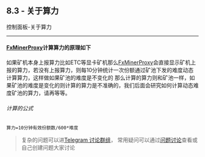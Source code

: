 [Telegram 讨论群组]:https://t.me/FxminerChat
[问题讨论]:https://github.com/FxPool/FXMinerProxy/issues
[FxMinerProxy]:https://github.com/FxPool/FXMinerProxy

## 8.3 - 关于算力
控制面板-关于算力
___

#### [FxMinerProxy]计算算力的原理如下
如果矿机本身上报算力比如ETC等显卡矿机那么[FxMinerProxy]会直接显示矿机上报的算力，若没有上报算力，则每10分钟统计一次份额通过矿池下发的难度动态计算算力，这样做如果矿池的难度是不变化的
那么计算的算力则和矿池一样，如果矿池的难度是变化的则计算的算力是不准确的，我们后面会研究如何计算动态难度矿池的算力，请再等等。
###### 计算的公式
```
算力=10分钟有效份额数/600*难度
```


> 复杂的问题可以进[Telegram 讨论群组]， 常用疑问可以通过[问题讨论]查看或自己创建问题大家讨论